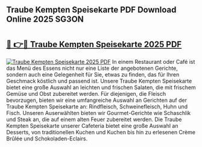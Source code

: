 ## Traube Kempten Speisekarte PDF Download Online 2025 SG3ON

# <h2><a href="http://gc99qqx.nevu.top/?p=Traube+Kempten+Speisekarte">🔗 👉🔴 Traube Kempten Speisekarte 2025 PDF</a></h2>

[![Traube Kempten Speisekarte 2025 PDF](https://i.imgur.com/dBaPXMq.png)](http://gc99qqx.nevu.top/?p=Traube+Kempten+Speisekarte)
In einem Restaurant oder Café ist das Menü des Essens nicht nur eine Liste der angebotenen Gerichte, sondern auch eine Gelegenheit für Sie, etwas zu finden, das für Ihren Geschmack köstlich und passend ist. Unsere Traube Kempten Speisekarte bietet eine große Auswahl an leichten und frischen Salaten, die mit frischem Gemüse und Obst zubereitet werden. Für diejenigen, die Fleisch bevorzugen, bieten wir eine umfangreiche Auswahl an Gerichten auf der Traube Kempten Speisekarte an: Rindfleisch, Schweinefleisch, Huhn und Fisch. Unseren Auserwählten bieten wir Gourmet-Gerichte wie Schaschlik und Steak an, die auf einem alten Feuer zubereitet werden. Die Traube Kempten Speisekarte unserer Cafeteria bietet eine große Auswahl an Desserts, von traditionellen Kuchen und Kuchen bis hin zu erlesenen Crème Brûlée und Schokoladen-Eclairs.
